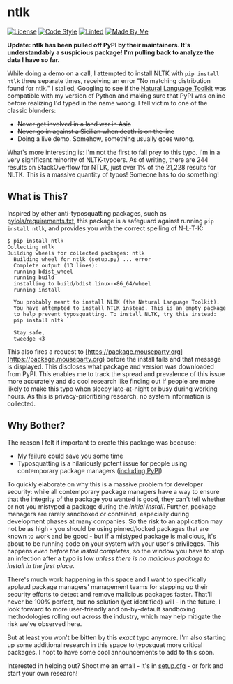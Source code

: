 # ntlk

[![License](https://img.shields.io/github/license/tweedge/ntlk)](https://github.com/tweedge/ntlk)
[![Code Style](https://img.shields.io/badge/code%20style-black-black)](https://github.com/psf/black)
[![Linted](https://img.shields.io/badge/also%20passes-flake8-blue.svg)](https://github.com/PyCQA/flake8)
[![Made By Me](https://img.shields.io/badge/made%20by-some%20nerd-red.svg)](https://chris.partridge.tech/)

**Update: ntlk has been pulled off PyPI by their maintainers. It's understandably a suspicious package! I'm pulling back to analyze the data I have so far.**

While doing a demo on a call, I attempted to install NLTK with `pip install ntlk` three separate times, receiving an error "No matching distribution found for ntlk." I stalled, Googling to see if the [Natural Language Toolkit](https://www.nltk.org/) was compatible with my version of Python and making sure that PyPI was online before realizing I'd typed in the name wrong. I fell victim to one of the classic blunders:
* ~~Never get involved in a land war in Asia~~
* ~~Never go in against a Sicilian when death is on the line~~
* Doing a live demo. Somehow, something usually goes wrong.

What's more interesting is: I'm not the first to fall prey to this typo. I'm in a very significant minority of NLTK-typoers. As of writing, there are 244 results on StackOverflow for NTLK, just over 1% of the 21,228 results for NLTK. This is a massive quantity of typos! Someone has to do something!

## What is This?

Inspired by other anti-typosquatting packages, such as [pylola/requirements.txt](https://github.com/pylola/requirements.txt), this package is a safeguard against running `pip install ntlk`, and provides you with the correct spelling of N-L-T-K:

```
$ pip install ntlk
Collecting ntlk
Building wheels for collected packages: ntlk
  Building wheel for ntlk (setup.py) ... error
  Complete output (13 lines):
  running bdist_wheel
  running build
  installing to build/bdist.linux-x86_64/wheel
  running install

  You probably meant to install NLTK (the Natural Language Toolkit).
  You have attempted to install NTLK instead. This is an empty package
  to help prevent typosquatting. To install NLTK, try this instead:
  pip install nltk

  Stay safe,
  tweedge <3
```

This also fires a request to [https://package.mouseparty.org](https://package.mouseparty.org) before the install fails and that message is displayed. This discloses what package and version was downloaded from PyPI. This enables me to track the spread and prevalence of this issue more accurately and do cool research like finding out if people are more likely to make this typo when sleepy late-at-night or busy during working hours. As this is privacy-prioritizing research, no system information is collected.

## Why Bother?

The reason I felt it important to create this package was because:
* My failure could save you some time
* Typosquatting is a hilariously potent issue for people using contemporary package managers ([including PyPI](https://lwn.net/Articles/834078/))

To quickly elaborate on why this is a massive problem for developer security: while all contemporary package managers have a way to ensure that the integrity of the package you wanted is good, they can't tell whether or not you mistyped a package during the *initial install*. Further, package managers are rarely sandboxed or contained, especially during development phases at many companies. So the risk to an application may not be as high - you should be using pinned/locked packages that are known to work and be good - but if a mistyped package is malicious, it's about to be running code on your system with your user's privileges. This happens *even before the install completes*, so the window you have to stop an infection after a typo is low *unless there is no malicious package to install in the first place*.

There's much work happening in this space and I want to specifically applaud package managers' management teams for stepping up their security efforts to detect and remove malicious packages faster. That'll never be 100% perfect, but no solution (yet identified) will - in the future, I look forward to more user-friendly and on-by-default sandboxing methodologies rolling out across the industry, which may help mitigate the risk we've observed here.

But at least you won't be bitten by this *exact* typo anymore. I'm also starting up some additional research in this space to typosquat more critical packages. I hopt to have some cool announcements to add to this soon.

Interested in helping out? Shoot me an email - it's in [setup.cfg](https://github.com/tweedge/ntlk/blob/main/setup.cfg) - or fork and start your own research!
